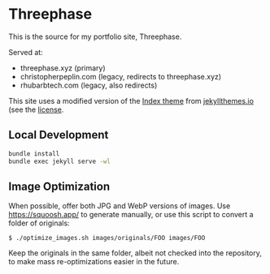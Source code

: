 # Threephase

This is the source for my portfolio site, Threephase.

Served at:

* threephase.xyz (primary)
* christopherpeplin.com (legacy, redirects to threephase.xyz)
* rhubarbtech.com (legacy, also redirects)

This site uses a modified version of the [Index
theme](https://jekyllthemes.io/theme/index-portfolio-jekyll-theme) from
[jekyllthemes.io](https://jekyllthemes.io/) (see the [license](THEME_LICENSE.html).

## Local Development

```sh
bundle install
bundle exec jekyll serve -wl
```

## Image Optimization

When possible, offer both JPG and WebP versions of images. Use
https://squoosh.app/ to generate manually, or use this script to convert a
folder of originals:

```
$ ./optimize_images.sh images/originals/FOO images/FOO
```

Keep the originals in the same folder, albeit not checked into the repository,
to make mass re-optimizations easier in the future.
